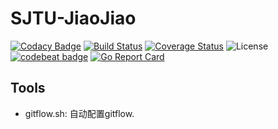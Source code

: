 # SJTU-JiaoJiao
[![Codacy Badge](https://api.codacy.com/project/badge/Grade/16047252c25b47c196bbe41344bfb3ab)](https://app.codacy.com/app/sjtu-jiaojiao/SJTU-JiaoJiao?utm_source=github.com&utm_medium=referral&utm_content=sjtu-jiaojiao/SJTU-JiaoJiao&utm_campaign=Badge_Grade_Settings)
[![Build Status](https://travis-ci.com/sjtu-jiaojiao/SJTU-JiaoJiao.svg?branch=master)](https://travis-ci.com/sjtu-jiaojiao/SJTU-JiaoJiao) [![Coverage Status](https://coveralls.io/repos/github/sjtu-jiaojiao/SJTU-JiaoJiao/badge.svg?branch=master)](https://coveralls.io/github/sjtu-jiaojiao/SJTU-JiaoJiao?branch=master) ![License](https://img.shields.io/badge/License-GPL--3.0-orange.svg) [![codebeat badge](https://codebeat.co/badges/c24977a2-9b5c-4dbf-b910-553d82bf60ee)](https://codebeat.co/projects/github-com-sjtu-jiaojiao-sjtu-jiaojiao-master) [![Go Report Card](https://goreportcard.com/badge/github.com/sjtu-jiaojiao/SJTU-JiaoJiao)](https://goreportcard.com/report/github.com/sjtu-jiaojiao/SJTU-JiaoJiao)

## Tools
- gitflow.sh: 自动配置gitflow.
